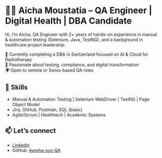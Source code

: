 # 👩‍💻 Aicha Moustatia – QA Engineer | Digital Health | DBA Candidate

Hi, I’m Aicha, QA Engineer with 2+ years of hands-on experience in manual & automation testing (Selenium, Java, TestNG), and a background in healthcare project leadership.

🎯 Currently completing a DBA in Switzerland focused on AI & Cloud for Radiotherapy  
🧪 Passionate about testing, compliance, and digital transformation  
🌍 Open to remote or Swiss-based QA roles

## 🔧 Skills
- Manual & Automation Testing | Selenium WebDriver | TestNG | Page Object Model  
- Jira, GitHub, Postman, SQL (basic)  
- Agile/Scrum | Healthtech | Academic Systems

## 📫 Let’s connect
- [LinkedIn](https://www.linkedin.com/in/aicha-moustatia-qa/)  
- GitHub: [Ayesha-sys-QA](https://github.com/Ayesha-sys-QA)
